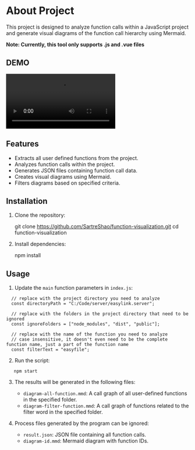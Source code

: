 # About Project

This project is designed to analyze function calls within a JavaScript project and generate visual diagrams of the function call hierarchy using Mermaid.

**Note: Currently, this tool only supports .js and .vue files**

## DEMO
<video controls>
  <source src="https://lc-gluttony.s3.amazonaws.com/xy6ZvNM2ptnV/oCqlB2nwWBu9Fpw9RcpjQzgTiLRFbPHu/%E6%BC%94%E7%A4%BA%E8%A7%86%E9%A2%91.mp4" type="video/mp4">
</video>

## Features

- Extracts all user defined functions from the project.
- Analyzes function calls within the project.
- Generates JSON files containing function call data.
- Creates visual diagrams using Mermaid.
- Filters diagrams based on specified criteria.

## Installation

1. Clone the repository:

   git clone https://github.com/SartreShao/function-visualization.git
   cd function-visualization

2. Install dependencies:

   npm install

## Usage

1. Update the `main` function parameters in `index.js`:
```
  // replace with the project directory you need to analyze
  const directoryPath = "C:/Code/server/easylink.server";

  // replace with the folders in the project directory that need to be ignored 
  const ignoreFolders = ["node_modules", "dist", "public"];

  // replace with the name of the function you need to analyze
  // case insensitive, it doesn't even need to be the complete function name, just a part of the function name
  const filterText = "easyfile";
```

2. Run the script:
```
   npm start
```

3. The results will be generated in the following files:
   - `diagram-all-function.mmd`: A call graph of all user-defined functions in the specified folder.
   - `diagram-filter-function.mmd`: A call graph of functions related to the filter word in the specified folder.

4. Process files generated by the program can be ignored:
   - `result.json`: JSON file containing all function calls.
   - `diagram-id.mmd`: Mermaid diagram with function IDs.

